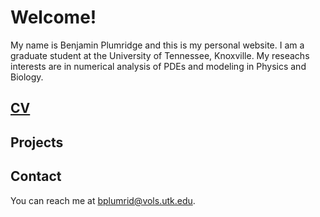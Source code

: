 
#  Welcome! 
My name is Benjamin Plumridge and this is my personal website. I am a graduate student at the University of Tennessee, Knoxville.  My reseachs interests are in numerical analysis of PDEs and modeling in Physics and Biology.  

## [CV](https://benplumridge.github.io/CV.pdf)

## Projects

## Contact
You can reach me at  [bplumrid@vols.utk.edu](mailto:bplumrid@vols.utk.edu).
